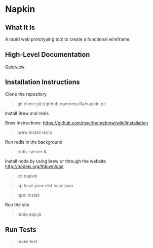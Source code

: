 # Napkin

## What It Is

A rapid web prototyping tool to create a functional wireframe.

## High-Level Documentation

[Overview](https://github.com/mozilla/napkin/blob/master/docs/overview.md)

## Installation Instructions

Clone the repository

> git clone git://github.com/mozilla/napkin.git

Install Brew and redis

Brew instructions: https://github.com/mxcl/homebrew/wiki/installation

> brew install redis

Run redis in the background

> redis-server &

Install node by using brew or through the website http://nodejs.org/#download

> cd napkin

> cp local.json-dist local.json

> npm install

Run the site

> node app.js

## Run Tests

> make test

